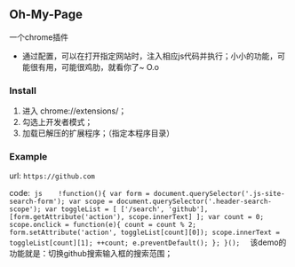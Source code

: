 ## Oh-My-Page

一个chrome插件

* 通过配置，可以在打开指定网站时，注入相应js代码并执行；小小的功能，可能很有用，可能很鸡肋，就看你了~ O.o

### Install

1. 进入 chrome://extensions/；
2. 勾选上开发者模式；
3. 加载已解压的扩展程序；（指定本程序目录）

### Example

url: 
  ``` https://github.com ```
  
code: 
  ```js
    !function(){
      var form = document.querySelector('.js-site-search-form');
      var scope = document.querySelector('.header-search-scope');
      var toggleList = [
        ['/search', 'github'],
        [form.getAttribute('action'), scope.innerText]
      ];
      var count = 0;
      scope.onclick = function(e){
        count = count % 2;
        form.setAttribute('action', toggleList[count][0]);
        scope.innerText = toggleList[count][1];
        ++count;
        e.preventDefault();
      };
    }();
  ```
该demo的功能就是：切换github搜索输入框的搜索范围；
